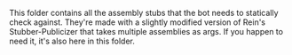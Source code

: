 This folder contains all the assembly stubs that the bot needs to statically check against. They're made with a slightly modified version of Rein's Stubber-Publicizer that takes multiple assemblies as args. If you happen to need it, it's also here in this folder.
